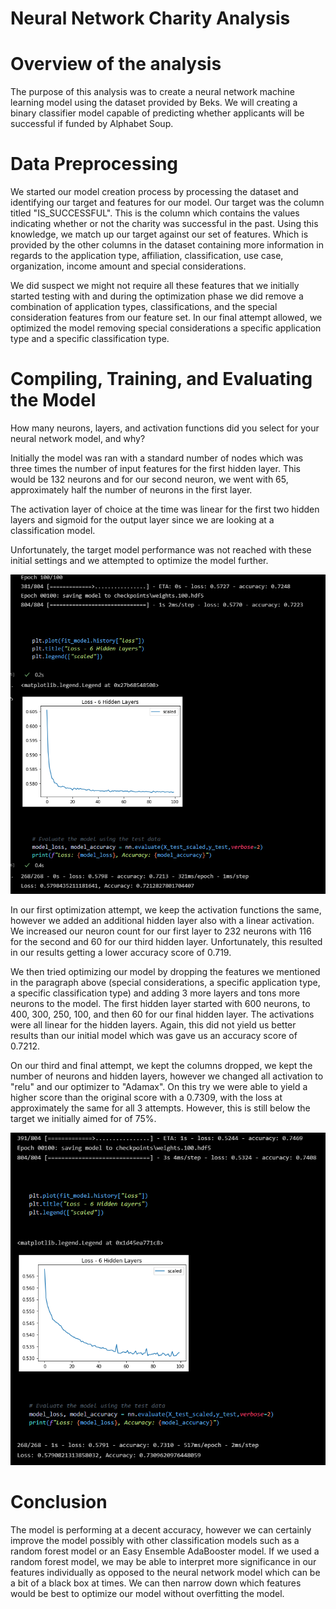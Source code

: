 # Neural Network Charity Analysis


# Overview of the analysis

The purpose of this analysis was to create a neural network machine learning model using the dataset provided by Beks. We will creating a binary classifier model capable of predicting whether applicants will be successful if funded by Alphabet Soup.

# Data Preprocessing

We started our model creation process by processing the dataset and identifying our target and features for our model. Our target was the column titled "IS_SUCCESSFUL". This is the column which contains the values indicating whether or not the charity was successful in the past. Using this knowledge, we match up our target against our set of features. Which is provided by the other columns in the dataset containing more information in regards to the application type, affiliation, classification, use case, organization, income amount and special considerations. 

We did suspect we might not require all these features that we initially started testing with and during the optimization phase we did remove a combination of application types, classifications, and the special consideration features from our feature set. In our final attempt allowed, we optimized the model removing special considerations a specific application type and a specific classification type.

# Compiling, Training, and Evaluating the Model

How many neurons, layers, and activation functions did you select for your neural network model, and why?

Initially the model was ran with a standard number of nodes which was three times the number of input features for the first hidden layer. This would be 132 neurons and for our second neuron, we went with 65, approximately half the number of neurons in the first layer.

The activation layer of choice at the time was linear for the first two hidden layers and sigmoid for the output layer since we are looking at a classification model. 

Unfortunately, the target model performance was not reached with these initial settings and we attempted to optimize the model further.

![first_attempt](https://github.com/rainmannyc/Neural_Network_Charity_Analysis/blob/34ecf699e381eecfa3c2b2c8602d1ecf89c7c2f2/Resources/charity_original_attempt.png)

In our first optimization attempt, we keep the activation functions the same, however we added an additional hidden layer also with a linear activation. We increased our neuron count for our first layer to 232 neurons with 116 for the second and 60 for our third hidden layer. Unfortunately, this resulted in our results getting a lower accuracy score of 0.719. 

We then tried optimizing our model by dropping the features we mentioned in the paragraph above (special considerations, a specific application type, a specific classification type) and adding 3 more layers and tons more neurons to the model. The first hidden layer started with 600 neurons, to 400, 300, 250, 100, and then 60 for our final hidden layer. The activations were all linear for the hidden layers. Again, this did not yield us better results than our initial model which was gave us an accuracy score of 0.7212.

On our third and final attempt, we kept the columns dropped, we kept the number of neurons and hidden layers, however we changed all activation to "relu" and our optimizer to "Adamax". On this try we were able to yield a higher score than the original score with a 0.7309, with the loss at approximately the same for all 3 attempts. However, this is still below the target we initially aimed for of 75%. 

![third_attempt](https://github.com/rainmannyc/Neural_Network_Charity_Analysis/blob/34ecf699e381eecfa3c2b2c8602d1ecf89c7c2f2/Resources/charity_third_attempt.png)

# Conclusion 

The model is performing at a decent accuracy, however we can certainly improve the model possibly with other classification models such as a random forest model or an Easy Ensemble AdaBooster model. If we used a random forest model, we may be able to interpret more significance in our features individually as opposed to the neural network model which can be a bit of a black box at times. We can then narrow down which features would be best to optimize our model without overfitting the model. 
